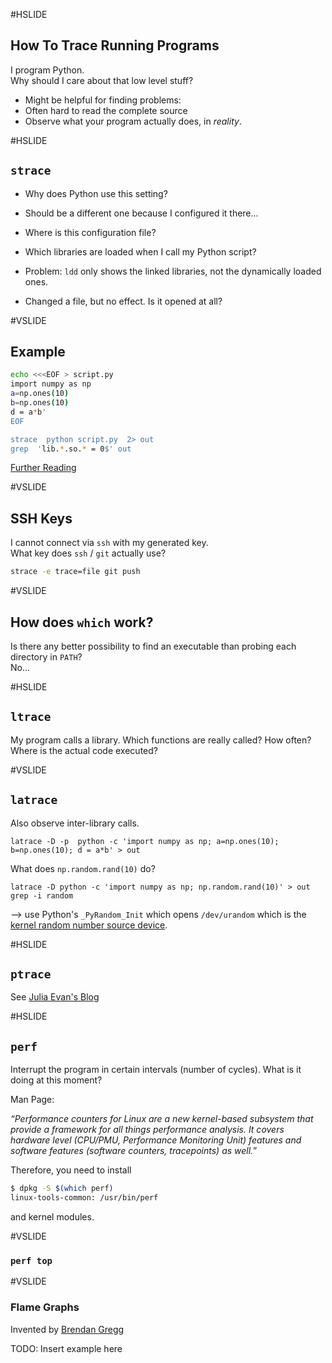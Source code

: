 #HSLIDE
## How To Trace Running Programs

I program Python.
<br>
Why should I care about that low level stuff?

<!-- Often it is hard, to read the complete source code to find out what is going on, why something fails, etc. -->

* Might be helpful for finding problems:
* Often hard to read the complete source
* Observe what your program actually does, in *reality*.

#HSLIDE
## `strace`

* Why does Python use this setting?
* Should be a different one because I configured it there...
* Where is this configuration file?

* Which libraries are loaded when I call my Python script?
* Problem: `ldd` only shows the linked libraries, not the dynamically loaded ones.
* Changed a file, but no effect. Is it opened at all?


#VSLIDE
## Example
```bash
echo <<<EOF > script.py
import numpy as np
a=np.ones(10)
b=np.ones(10)
d = a*b'
EOF

strace  python script.py  2> out
grep  'lib.*.so.* = 0$' out
```


[Further Reading](http://hokstad.com/5-simple-ways-to-troubleshoot-using-strace)

#VSLIDE
## SSH Keys

I cannot connect via `ssh` with my generated key.
<br>
What key does `ssh` / `git` actually use?

```bash
strace -e trace=file git push
```

#VSLIDE
## How does `which` work?

Is there any better possibility to find an executable than probing each directory in `PATH`?
<br>
No...

#HSLIDE
## `ltrace`

My program calls a library.
Which functions are really called?
How often?
Where is the actual code executed?

#VSLIDE
## `latrace`

Also observe inter-library calls.

    latrace -D -p  python -c 'import numpy as np; a=np.ones(10); b=np.ones(10); d = a*b' > out


What does `np.random.rand(10)` do?

    latrace -D python -c 'import numpy as np; np.random.rand(10)' > out
    grep -i random

--> use Python's `_PyRandom_Init` which opens `/dev/urandom` which is the
[kernel random number source device](https://linux.die.net/man/4/urandom).

#HSLIDE
## `ptrace`

See [Julia Evan's Blog](https://jvns.ca/blog/2016/06/12/a-weird-system-call-process-vm-readv/)

#HSLIDE
## `perf`

Interrupt the program in certain intervals (number of cycles).
What is it doing at this moment?

Man Page:

<i>
“Performance counters for Linux are a new kernel-based subsystem that
provide a framework for all things performance analysis. It covers
hardware level (CPU/PMU, Performance Monitoring Unit) features and
software features (software counters, tracepoints) as well.”
</i>

Therefore, you need to install

```bash
$ dpkg -S $(which perf)
linux-tools-common: /usr/bin/perf
```

and kernel modules.

#VSLIDE
### `perf top`


#VSLIDE
### Flame Graphs

Invented by [Brendan Gregg](http://www.brendangregg.com/FlameGraphs/cpuflamegraphs.html)

TODO: Insert example here
